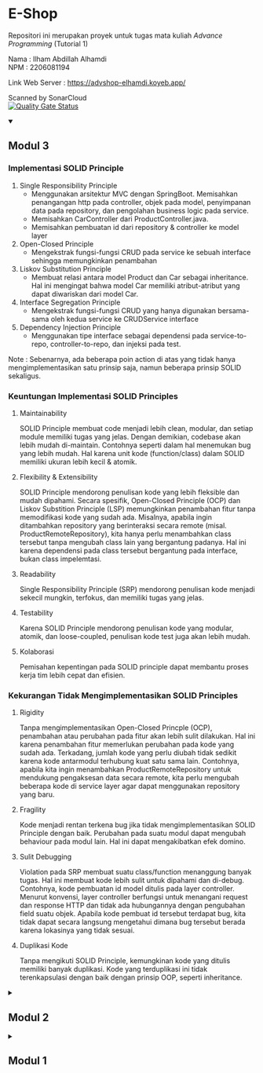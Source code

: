 # E-Shop

Repositori ini merupakan proyek untuk tugas mata kuliah _Advance Programming_ (Tutorial 1)

Nama    :  Ilham Abdillah Alhamdi <br>
NPM     : 2206081194

Link Web Server : https://advshop-elhamdi.koyeb.app/

Scanned by SonarCloud <br>
[![Quality Gate Status](https://sonarcloud.io/api/project_badges/measure?project=ilhamelhamdi_advance-programming-tutorial-1&metric=alert_status)](https://sonarcloud.io/summary/new_code?id=ilhamelhamdi_advance-programming-tutorial-1)

<details open>
<summary><h2>Modul 3</h2></summary>

### Implementasi SOLID Principle

1. Single Responsibility Principle
    - Menggunakan arsitektur MVC dengan SpringBoot. Memisahkan penangangan http pada controller, objek pada model,
      penyimpanan data pada repository, dan pengolahan business logic pada service.
    - Memisahkan CarController dari ProductController.java.
    - Memisahkan pembuatan id dari repository & controller ke model layer
2. Open-Closed Principle
    - Mengekstrak fungsi-fungsi CRUD pada service ke sebuah interface sehingga memungkinkan penambahan
3. Liskov Substitution Principle
    - Membuat relasi antara model Product dan Car sebagai inheritance. Hal ini mengingat bahwa model Car memiliki
      atribut-atribut yang dapat diwariskan dari model Car.
4. Interface Segregation Principle
    - Mengekstrak fungsi-fungsi CRUD yang hanya digunakan bersama-sama oleh kedua service ke CRUDService interface
5. Dependency Injection Principle
    - Menggunakan tipe interface sebagai dependensi pada service-to-repo, controller-to-repo, dan injeksi pada test.

Note : Sebenarnya, ada beberapa poin action di atas yang tidak hanya mengimplementasikan satu prinsip saja, namun
beberapa prinsip SOLID sekaligus.

### Keuntungan Implementasi SOLID Principles

1. Maintainability

   SOLID Principle membuat code menjadi lebih clean, modular, dan setiap module memiliki tugas yang jelas. Dengan
   demikian, codebase akan lebih mudah di-maintain. Contohnya seperti dalam hal menemukan bug yang lebih mudah. Hal
   karena unit kode (function/class) dalam SOLID memiliki ukuran lebih kecil & atomik.

2. Flexibility & Extensibility

   SOLID Principle mendorong penulisan kode yang lebih fleksible dan mudah dipahami. Secara spesifik, Open-Closed
   Principle (OCP) dan Liskov Substition Principle (LSP) memungkinkan penambahan fitur tanpa memodifikasi kode yang
   sudah ada. Misalnya, apabila ingin ditambahkan repository yang berinteraksi secara remote (misal.
   ProductRemoteRepository), kita hanya perlu menambahkan class tersebut tanpa mengubah class lain yang bergantung
   padanya. Hal ini karena dependensi pada class tersebut bergantung pada interface, bukan class impelemtasi.

4. Readability 

   Single Responsibility Principle (SRP) mendorong penulisan kode menjadi sekecil mungkin, terfokus, dan memiliki tugas
   yang jelas.

4. Testability

   Karena SOLID Principle mendorong penulisan kode yang modular, atomik, dan loose-coupled, penulisan kode test juga
   akan lebih mudah.

5. Kolaborasi

   Pemisahan kepentingan pada SOLID principle dapat membantu proses kerja tim lebih cepat dan efisien.



### Kekurangan Tidak Mengimplementasikan SOLID Principles

1. Rigidity

   Tanpa mengimplementasikan Open-Closed Princple (OCP), penambahan atau perubahan pada fitur akan lebih sulit
   dilakukan. Hal ini karena penambahan fitur memerlukan perubahan pada kode yang sudah ada. Terkadang, jumlah kode yang
   perlu diubah tidak sedikit karena kode antarmodul terhubung kuat satu sama lain. Contohnya, apabila kita ingin
   menambahkan ProductRemoteRepository untuk mendukung pengaksesan data secara remote, kita perlu mengubah beberapa kode
   di service layer agar dapat menggunakan repository yang baru.

2. Fragility

   Kode menjadi rentan terkena bug jika tidak mengimplementasikan SOLID Principle dengan baik. Perubahan pada suatu
   modul dapat mengubah behaviour pada modul lain. Hal ini dapat mengakibatkan efek domino.

3. Sulit Debugging

   Violation pada SRP membuat suatu class/function menanggung banyak tugas. Hal ini membuat kode lebih sulit untuk
   dipahami dan di-debug. Contohnya, kode pembuatan id model ditulis pada layer controller. Menurut konvensi, layer
   controller berfungsi untuk menangani request dan response HTTP dan tidak ada hubungannya dengan pengubahan field
   suatu objek. Apabila kode pembuat id tersebut terdapat bug, kita tidak dapat secara langsung mengetahui dimana bug
   tersebut berada karena lokasinya yang tidak sesuai.

4. Duplikasi Kode

   Tanpa mengikuti SOLID Principle, kemungkinan kode yang ditulis memiliki banyak duplikasi. Kode yang terduplikasi ini
   tidak terenkapsulasi dengan baik dengan prinsip OOP, seperti inheritance. 


</details>

<details>
<summary><h2>Modul 2</h2></summary>

### Code Quality Issue

1. SonarQube secret issue
   Terdapat issue dimana konfigurasi token sonarcloud ditulis langsung pada source code. Untuk mengatasi hal ini, token
   perlu disimpan dan diakses di environment variable.

### Implementasi _Continous Integration_ & _Continous Deployment_

Implementasi Github Workflow pada repositori ini telah memenuhi prinsip CI/CD. Pertama, dari sisi CI, kode pada proyek
ini telah menerapkan automasi script untuk melakukan verifikasi kode, seperti menjalankan _test script_ dan _code
quality analysis_. Pada proyek ini, test script diimplementasikan pada workflows `ci.yml` dan _code quality analysis_
diimplementasikan pada workflow `build.yml`. Selain itu, proyek ini juga telah mengimplementasikan Continous Deployment
dengan menerapkan automasi pada proses _delivery_ atau _deployment_. Proyek ini dideploy pada
PaaS [Koyeb](https://www.koyeb.com/) secara otomatis dengan menggunakan fitur autodeploy pada console Koyeb.

</details>

<details>
<summary><h2>Modul 1</h2></summary>

## Refleksi 1

Menulis program dalam Spring Boot, bagi saya, cukup challenging mengingat ini adalah pertama kali saya menggunakan
_framework_ Spring Boot. Pada exercise 1, saya telah mengimplementasi fitur *edit* dan *delete product* pada aplikasi.
Kode masing-masing fitur sudah diimplementasikan dengan penamaan variabel yang representatif. Misalnya
variabel `oldProduct`, `newProduct`, dan `deletedProduct` yang menggambarkan object product pada state yang berbeda.
Dengan penamaan variabel yang representatif, penggunaan komentar redundan pun dapat dihindari. Selain, fungsi dalam kode
tersebut juga sudah menerapkan prinsip "Do One Thing".

Namun, masih ada beberapa hal yang masih perlu diperbaiki lagi. Menurut saya, penulisan fungsi
seperti `public Product update(String productId, Product newProduct)` belum sepenuhnya menerapkan Clean Code. Jika
ditelaah dari signature fungsi tersebut, fungsi tersebut melakukan proses update (Command) dan juga mengembalikan
data `Product` (Query). Hal ini melanggar prinsip Command Query Separation. Selain itu, beberapa fungsi juga belum
menerapkan error-handling dengan baik. Misalnya pada fungsi delete, jika produk dengan id yang diberikan tidak
ditemukan, program akan crash karena tidak ada exception handling.

## Refleksi 2

1. Unit Test & Code Coverage

   Menurut saya, penulisan unit test cukup dapat memberikan _confidence_ bahwa kode yang kita tulis sudah sesuai
   _requirement checklist_ dan minim dari bugs. Seberapa banyak unit test untuk sebuah class? Menurut saya, jumlah unit
   test yang dibuat dapat disesuaikan dengan _requirement checklist_ untuk fungsi tersebut, termasuk skenario positif
   dan negatifnya. Nah, menurut saya dari prinsip, kita bisa membalik kondisinya. Dari yang awalnya dilakukan proses
   penulisan kode kemudian penulisan unit test, menjadi unit test terlebih dahulu kemudian kode program. Proses ini
   sesuai dengan prinsip Test-Driven Development yang mendahulukan penulisan test sebelum kode sebenarnya. Dengan
   mengikuti prinsip ini, unit test yang kita tulis akan sesuai dengan kebutuhan program.

   Adapun terkait dengan code coverage, menurut saya hal ini kurang dapat merepresentasikan kualitas kode yang kita
   tulis. Misalkan kita memiliki fungsi yang tidak menerapkan exception-handling tertentu. Jika tidak ada unit test yang
   menjalankan skenario yang menyebabkan exception tersebut, code coverage yang diperoleh bisa saja mencapai
   100% karena seluruh baris kode dijalankan. Padahal pada kenyataannya, program tersebut dimungkinkan mengalami bug
   akibat exception tersebut.


2. Penulisan Functional Test yang Mirip

   Menuliskan functional test yang baru dapat meningkatkan kualitas kode jika meng-cover lebih banyak skenario. Pada hal
   ini, termasuk juga menuliskan funtional test untuk mengecek jumlah produk yang telah ditambahkan. Namun menuliskan
   test tersebut sebagai class baru dengan konfigurasi setup dan instance variable yang sama dengan suatu functional
   test lain, mungkin bukan praktik yang ideal. Terkecuali apabila terdapat alasan _separation concern_ lain, membuat
   fungsi yang mirip dengan fungsi lain justru akan menimbulkan masalah duplikasi kode. Hal ini melanggar prinsip "Don't
   Repeat Yourself (DRY)". Selain itu, fungsi mengecek jumlah produk juga memiliki potensi masalah clean code dalam hal
   _coupling_/ketergantungan dengan kode lain, seperti fungsi create dan delete. Sebaiknya test untuk mengecek jumlah
   produk dapat digabung dalam functional test untuk fitur create dan delete.

</details>
